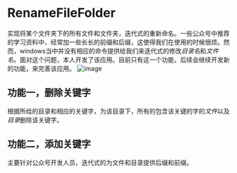 # RenameFileFolder
  实现将某个文件夹下的所有文件和文件夹，迭代式的重新命名。一些公众号中推荐的学习资料中，经常加一些长长的前缀和后缀，这使得我们在使用的时候很烦。然而，windows当中并没有相应的命令提供给我们来迭代式的修改*目录名*和*文件名*。面对这个问题，本人开发了该应用。目前只有这一个功能，后续会继续开发新的功能，来完善该应用。
  ![image](https://github.com/Jmt1995/RenameFileFolder/edit/master/images/motivation.png)
 
 ## 功能一，删除关键字
 根据所给的目录和相应的关键字，为该目录下，所有的包含该关键的字的*文件*以及*目录*删除该关键字。
 ## 功能二，添加关键字 
 主要针对公众号开发人员，迭代式的为文件和目录提供后缀和前缀。
